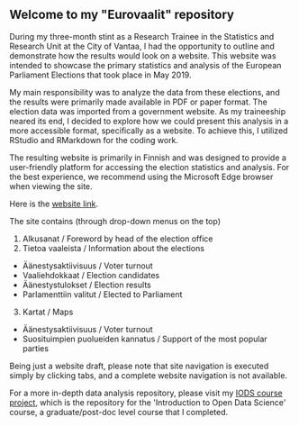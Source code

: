 ## Welcome to my "Eurovaalit" repository

During my three-month stint as a Research Trainee in the Statistics and Research Unit at the City of Vantaa, I had the opportunity to outline and demonstrate how the results would look on a website. This website was intended to showcase the primary statistics and analysis of the European Parliament Elections that took place in May 2019.

My main responsibility was to analyze the data from these elections, and the results were primarily made available in PDF or paper format. The election data was imported from a government website. As my traineeship neared its end, I decided to explore how we could present this analysis in a more accessible format, specifically as a website. To achieve this, I utilized RStudio and RMarkdown for the coding work.

The resulting website is primarily in Finnish and was designed to provide a user-friendly platform for accessing the election statistics and analysis. For the best experience, we recommend using the Microsoft Edge browser when viewing the site.

Here is the [website link](https://breezewindx.github.io/eurovaalit/).

The site contains (through drop-down menus on the top)
1. Alkusanat / Foreword by head of the election office
2. Tietoa vaaleista / Information about the elections
  - Äänestysaktiivisuus / Voter turnout
  - Vaaliehdokkaat / Election candidates
  - Äänestystulokset / Election results
  - Parlamenttiin valitut / Elected to Parliament
3. Kartat / Maps
  - Äänestysaktiivisuus / Voter turnout
  - Suosituimpien puolueiden kannatus / Support of the most popular parties
    
Being just a website draft, please note that site navigation is executed simply by clicking tabs, and a complete website navigation is not available.

For a more in-depth data analysis repository, please visit my [IODS course project](https://github.com/BreezewindX/IODS-project/tree/master), which is the repository for the 'Introduction to Open Data Science' course, a graduate/post-doc level course that I completed.
